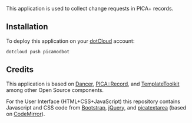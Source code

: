 This application is used to collect change requests in PICA+ records.

## Installation

To deploy this application on your [dotCloud] account:

    dotcloud push picamodbot

## Credits

This application is based on [Dancer], [PICA::Record], and [TemplateToolkit]
among other Open Source components.

For the User Interface (HTML+CSS+JavaScript) this repository contains
Javascript and CSS code from [Bootstrap], [jQuery], and [picatextarea] (based
on [CodeMirror]).

[dotCloud]: http://dotcloud.com/
[Dancer]: http://perldancer.org
[PICA::Record]: http://search.cpan.org/dist/PICA-Record/
[TemplateToolkit]: http://template-toolkit.org/
[Bootstrap]: http://twitter.github.com/bootstrap/
[jQUery]: http://jquery.com
[picatextarea]: http://gbv.github.com/picatextarea/
[CodeMirror]: http://codemirror.net/
